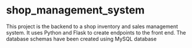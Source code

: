 # shop_management_system
This project is the backend to a shop inventory and sales management system.
It uses Python and Flask to create endpoints to the front end.
The database schemas have been created using MySQL database
